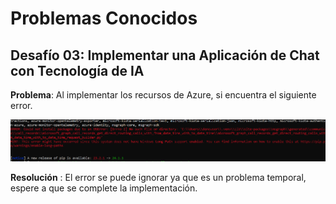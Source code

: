 # Problemas Conocidos

## Desafío 03: Implementar una Aplicación de Chat con Tecnología de IA

 **Problema**:  Al implementar los recursos de Azure, si encuentra el siguiente error. 

   ![](../media/Active-image120.png)

  **Resolución** : El error se puede ignorar ya que es un problema temporal, espere a que se complete la implementación. 
